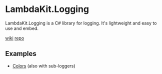 # LambdaKit.Logging
LambdaKit.Logging is a C# library for logging. It's lightweight and easy to use and embed.

[wiki](https://github.com/dedouwe26/LambdaKit.Terminal/wiki)
[repo](https://github.com/dedouwe26/LambdaKit.Terminal)
## Examples
- [Colors](https://github.com/dedouwe26/LambdaKit.Logging/tree/main/examples/Logging/Program.cs) (also with sub-loggers)

